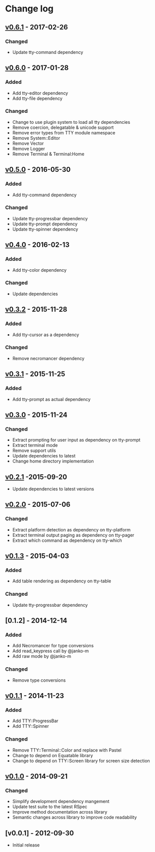 # Change log

## [v0.6.1] - 2017-02-26

### Changed
* Update tty-command dependency

## [v0.6.0] - 2017-01-28

### Added
* Add tty-editor dependency
* Add tty-file dependency

### Changed
* Change to use plugin system to load all tty dependencies
* Remove coercion, delegatable & unicode support
* Remove error types from TTY module namespace
* Remove System::Editor
* Remove Vector
* Remove Logger
* Remove Terminal & Terminal:Home

## [v0.5.0] - 2016-05-30

### Added
* Add tty-command dependency

### Changed
* Update tty-progressbar dependency
* Update tty-prompt dependency
* Update tty-spinner dependency

## [v0.4.0] - 2016-02-13

### Added
* Add tty-color dependency

### Changed
* Update dependencies

## [v0.3.2] - 2015-11-28

### Added
* Add tty-cursor as a dependency

### Changed
* Remove necromancer dependency

## [v0.3.1] - 2015-11-25

### Added
* Add tty-prompt as actual dependency

## [v0.3.0] - 2015-11-24

### Changed
* Extract prompting for user input as dependency on tty-prompt
* Extract terminal mode
* Remove support utils
* Update dependencies to latest
* Change home directory implementation

## [v0.2.1] -2015-09-20

* Update dependencies to latest versions

## [v0.2.0] - 2015-07-06

### Changed
* Extract platform detection as dependency on tty-platform
* Extract terminal output paging as dependency on tty-pager
* Extract which command as dependency on tty-which

## [v0.1.3] - 2015-04-03

### Added
* Add table rendering as dependency on tty-table

### Changed
* Update tty-progressbar dependency

## [0.1.2] - 2014-12-14

### Added
* Add Necromancer for type conversions
* Add read_keypress call by @janko-m
* Add raw mode by @janko-m

### Changed
* Remove type conversions

## [v0.1.1] - 2014-11-23

### Added
* Add TTY::ProgressBar
* Add TTY::Spinner

### Changed
* Remove TTY::Terminal::Color and replace with Pastel
* Change to depend on Equatable library
* Change to depend on TTY::Screen library for screen size detection

## [v0.1.0] - 2014-09-21

### Changed
* Simplify development dependency mangement
* Update test suite to the latest RSpec
* Improve method documentation across library
* Semantic changes across library to improve code readability

## [v0.0.1] - 2012-09-30

* Initial release

[v0.6.1]: https://github.com/piotrmurach/tty/compare/v0.6.0...v0.6.1
[v0.6.0]: https://github.com/piotrmurach/tty/compare/v0.5.0...v0.6.0
[v0.5.0]: https://github.com/piotrmurach/tty/compare/v0.4.0...v0.5.0
[v0.4.0]: https://github.com/piotrmurach/tty/compare/v0.3.2...v0.4.0
[v0.3.2]: https://github.com/piotrmurach/tty/compare/v0.3.1...v0.3.2
[v0.3.1]: https://github.com/piotrmurach/tty/compare/v0.3.0...v0.3.1
[v0.3.0]: https://github.com/piotrmurach/tty/compare/v0.2.1...v0.3.0
[v0.2.1]: https://github.com/piotrmurach/tty/compare/v0.2.0...v0.2.1
[v0.2.0]: https://github.com/piotrmurach/tty/compare/v0.1.3...v0.2.0
[v0.1.3]: https://github.com/piotrmurach/tty/compare/v0.1.2...v0.1.3
[v0.1.2]: https://github.com/piotrmurach/tty/compare/v0.1.1...v0.1.2
[v0.1.1]: https://github.com/piotrmurach/tty/compare/v0.1.0...v0.1.1
[v0.1.0]: https://github.com/piotrmurach/tty/compare/v0.0.9...v0.1.0
